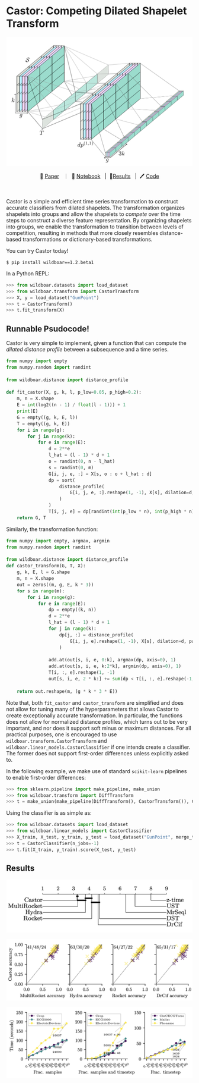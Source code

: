 # Castor: Competing Dilated Shapelet Transform

![Castor](assets/castor.png)

<p align="center">
        📖 <a href="">Paper</a>&nbsp&nbsp ｜ &nbsp🤗 <a href="notebook">Notebook</a>&nbsp&nbsp | &nbsp🌟<a href="#Results">Results</a>&nbsp&nbsp | &nbsp🖊 <a href="https://github.com/wildboar-foundation/wildboar/blob/c79b77a733369cfdee765f1cb490b6ceafedb4f2/src/wildboar/transform/_cshapelet.pyx#L949">Code</a>
</p>
<br>

Castor is a simple and efficient time series transformation to construct accurate classifiers from dilated shapelets. The transformation organizes shapelets into groups and allow the shapelets to _compete_ over the time steps to construct a diverse feature representation. By organizing shapelets into groups, we enable the transformation to transition between levels of competition, resulting in methods that more closely resembles distance-based transformations or dictionary-based transformations.

You can try Castor today!

```shell
$ pip install wildboar==1.2.beta1
```

In a Python REPL:

```python
>>> from wildboar.datasets import load_dataset
>>> from wildboar.transform import CastorTransform
>>> X, y = load_dataset("GunPoint")
>>> t = CastorTransform()
>>> t.fit_transform(X)
```

## Runnable Psudocode!

Castor is very simple to implement, given a function that can compute the _dilated distance profile_ between a subsequence and a time series.

```python
from numpy import empty
from numpy.random import randint

from wildboar.distance import distance_profile

def fit_castor(X, g, k, l, p_low=0.05, p_high=0.2):
    m, n = X.shape
    E = int(log2((n - 1) / float(l - 1))) + 1
    print(E)
    G = empty((g, k, E, l))
    T = empty((g, k, E))
    for i in range(g):
        for j in range(k):
            for e in range(E):
                d = 2**e
                l_hat = (l - 1) * d + 1
                o = randint(0, n - l_hat)
                s = randint(0, m)
                G[i, j, e, :] = X[s, o : o + l_hat : d]
                dp = sort(
                    distance_profile(
                        G[i, j, e, :].reshape(1, -1), X[s], dilation=d, padding=l_hat // 2
                    )
                )
                T[i, j, e] = dp[randint(int(p_low * n), int(p_high * n))]
    return G, T
```

Similarly, the transformation function:

```python
from numpy import empty, argmax, argmin
from numpy.random import randint

from wildboar.distance import distance_profile
def castor_transform(G, T, X):
    g, k, E, l = G.shape
    m, n = X.shape
    out = zeros((m, g, E, k * 3))
    for s in range(m):
        for i in range(g):
            for e in range(E):
                dp = empty((k, n))
                d = 2**e
                l_hat = (l - 1) * d + 1
                for j in range(k):
                    dp[j, :] = distance_profile(
                        G[i, j, e].reshape(1, -1), X[s], dilation=d, padding=l_hat // 2
                    )

                add.at(out[s, i, e, 0:k], argmax(dp, axis=0), 1)
                add.at(out[s, i, e, k:2*k], argmin(dp, axis=0), 1)
                T[i, :, e].reshape(1, -1)
                out[s, i, e, 2 * k:] += sum(dp < T[i, :, e].reshape(-1, 1), axis=1)

    return out.reshape(m, (g * k * 3 * E))
```

Note that, both `fit_castor` and `castor_transform` are simplified and does not allow for tuning many of the hyperparameters that allows Castor to create exceptionally accurate transformation. In particular, the functions does not allow for normalized distance profiles, which turns out to be very important, and nor does it support soft minus or maximum distances. For all practical purposes, one is encouraged to use `wildboar.transform.CastorTransform` and `wildboar.linear_models.CastorClassifier` if one intends create a classifier. The former does not support first-order differences unless explicitly asked to.

In the following example, we make use of standard `scikit-learn` pipelines to enable first-order differences:

```python
>>> from sklearn.pipeline import make_pipeline, make_union
>>> from wildboar.transform import DiffTransform
>>> t = make_union(make_pipeline(DiffTransform(), CastorTransform()), CastorTransform())
```

Using the classifier is as simple as:

```python
>>> from wildboar.datasets import load_dataset
>>> from wildboar.linear_models import CastorClassifier
>>> X_train, X_test, y_train, y_test = load_dataset("GunPoint", merge_train_test=False)
>>> t = CastorClassifier(n_jobs=-1)
>>> t.fit(X_train, y_train).score(X_test, y_test)
```

## Results

![CDPlot](assets/cdplot.png)

![Sharpshooter](assets/sharpshooter.png)

![Scaling](assets/scaling.png)
